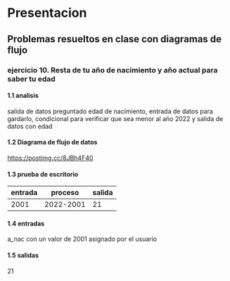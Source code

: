 # Presentacion
## Problemas resueltos en clase con diagramas de flujo
### ejercicio 10. Resta de tu año de nacimiento y año actual para saber tu edad
#### 1.1 analisis 
salida de datos preguntado edad de nacimiento, entrada de datos para gardarlo, condicional para verificar que sea menor al año 2022 y salida de datos con edad 
#### 1.2 Diagrama de flujo de datos
https://postimg.cc/8JBh4F40
#### 1.3 prueba de escritorio
|entrada|proceso|salida|
|------------|-------------|----------|
|  2001           |  2022-2001        | 21         |

#### 1.4 entradas
a_nac con un valor de 2001 asignado por el usuario
#### 1.5 salidas
21
